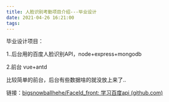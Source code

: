 ```yaml
---
title: 人脸识别考勤项目介绍---毕业设计
date: 2021-04-26 16:21:00
tags:
---
```

毕业设计项目：

1..后台用的百度人脸识别API，node+express+mongodb

2.前台 vue+antd

比较简单的前台，后台有些数据啥的就没放上来了..

链接：[bigsnowballhehe/FaceId\_front: 学习百度api (github.com)](https://github.com/bigsnowballhehe/FaceId_front)
